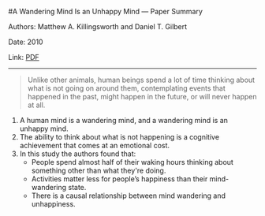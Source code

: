 #A Wandering Mind Is an Unhappy Mind — Paper Summary


Authors: Matthew A. Killingsworth and Daniel T. Gilbert

Date: 2010

Link: [PDF](https://renevanmaarsseveen.nl/wp-content/uploads/overig8/Wandering%20mind%20is%20an%20unhappy%20mind%20-%20Killingsworth%20and%20Gilber%202010.pdf)

-----

> Unlike other animals, human beings spend a lot of time thinking about what is not going on around them, contemplating events that happened in the past, might happen in the future, or will never happen at all.  

1. A human mind is a wandering mind, and a wandering mind is an unhappy mind.
2. The ability to think about what is not happening is a cognitive achievement that comes at an emotional cost.
3. In this study the authors found that:
    * People spend almost half of their waking hours thinking about something other than what they're doing.
    * Activities matter less for people’s happiness than their mind-wandering state.
    * There is a causal relationship between mind wandering and unhappiness.